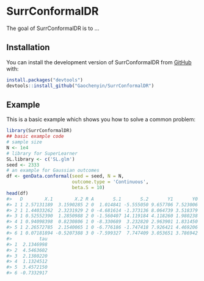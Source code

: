 
<!-- README.md is generated from README.Rmd. Please edit that file -->

# SurrConformalDR

<!-- badges: start -->
<!-- badges: end -->

The goal of SurrConformalDR is to …

## Installation

You can install the development version of SurrConformalDR from
[GitHub](https://github.com/) with:

``` r
install.packages("devtools")
devtools::install_github("Gaochenyin/SurrConformalDR")
```

## Example

This is a basic example which shows you how to solve a common problem:

``` r
library(SurrConformalDR)
## basic example code
# sample size
N <- 1e4
# library for SuperLearner
SL.library <- c('SL.glm')
seed <- 2333
# an example for Gaussian outcomes
df <- genData.conformal(seed = seed, N = N, 
                        outcome.type = 'Continuous',
                        beta.S = 10)
head(df)
#>   D        X.1        X.2 R A       S.1       S.2       Y1       Y0        Y
#> 1 1 2.57131189  3.1590285 2 0  1.014841 -5.555050 9.657706 7.523006 7.523006
#> 2 1 1.44033262  2.3231929 2 0 -4.681614 -1.373136 8.064739 3.518379 3.518379
#> 3 1 0.52552390  1.2850988 2 0 -1.560407 14.119184 4.118260 1.980238 1.980238
#> 4 1 0.94098398  0.8230806 1 0 -8.330689  3.232820 2.963901 1.831450 1.831450
#> 5 1 2.26572785  2.1540065 1 0 -6.776186 -1.747418 7.926421 4.469206 4.469206
#> 6 1 0.07181894 -0.5207388 3 0 -7.599327  7.747409 3.053651 3.786942 3.786942
#>          tau
#> 1  2.1346998
#> 2  4.5463602
#> 3  2.1380220
#> 4  1.1324512
#> 5  3.4572150
#> 6 -0.7332917
```
